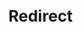﻿---
layout: src/layouts/Redirect.astro
title: Redirect
redirect: https://octopus.com/docs/best-practices/self-hosted/high-availability
pubDate:  2023-01-01
navSearch: false
navSitemap: false
navMenu: false
---

